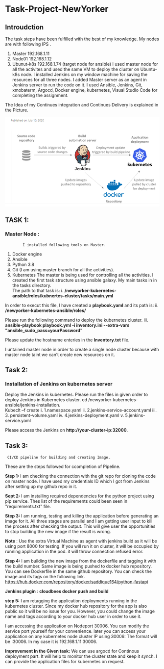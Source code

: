  # Task-Project-NewYorker
  ## Introudction
   The task steps have been fulfilled with the best of my knowledge. My nodes are with following IPS .
   1.	Master 192.168.1.11
   2.	Node01 192.168.1.12
   3.	Ubunut-k8s 192.168.1.74  (target node for ansible)
I used master node for all the activites and used the same VM to deploy the cluster on Ubuntu-k8s node. I installed Jenkins on my window machine for saving the resources for all three nodes. I added Master server as an agent in Jenkins server to run the code on it. I used Ansible, Jenkins, Git, xmobaterm, Argocd, Docker engine, kubernetes, Visual Studio Code for completing the assignment.
 
 The Idea of my Continues integration and Continues Delivery is explained in the Picture.
 
 ![Alt text](https://github.com/saddique164/test-project/blob/master/cicd.PNG?raw=true "Title")
 
## TASK 1: 
### Master Node :
            I installed following tools on Master.
1.	Docker engine
2.	Ansible
3.	Python 3.8
4.	Git (I am using master branch for all the activities).
5.	Kubernetes
       The master is being used for controlling all the activities. I created the first task structure using ansible galaxy. My main tasks in in the tasks directory.   
       The path to that task is:
       i.	**/newyorker-kubernetes-ansible/roles/kubnertes-cluster/tasks/main.yml**

In order to execut this file, I have created a **playbook.yaml** and its path is:
       ii. **/newyorker-kubernetes-ansible/roles/**

Please  run the following command to deploy the kubernetes cluster. 
       iii.	**ansible-playbook playbook.yml -i inventory.ini --extra-vars "ansible_sudo_pass=yourPassword"**

Please update the hostname enteries in the **Inventory.txt** file.

I untained master node in order to create a single node cluster because with master node taint we can’t create new resources on it.

## Task 2:  
   ### Installation of Jenkins on kubernetes server
  
  Deploy the Jenkins in kubernetes.
     Please run the files in given order to deploy Jenkins in Kubernetes cluster.
     cd /newyorker-kubernetes-ansible/jenkins-installation.  
     Kubeclt –f create <follow the order>
            i.  1.namespace.yaml
            ii. 2.jenkins-service-account.yaml
            iii. 3. persistent-volume.yaml
            iv. 4.jenkins-deployment.yaml
            v.  5.jenkins-service.yaml

Please access the Jenkins on **http://your-cluster-ip:32000**.
  
## Task 3:
     CI/CD pipeline for building and creating Image.
  These are the steps followed for ccompletion of Pipeline.
  
 **Step 1:**
    I am checking the connection with the git repo for cloning the code on master node. I have used my credentials ID which I got from Jenkins after setting up my github repo in it.

**Sept 2:**
    I am installing required dependencies for the python project using pip service.  Thes list of the requirements could been seen in "requirements.txt" file.

  **Step 3:**
     I am running, testing and killing the application before generating an image for it. All three stages are parallel and I am getting user input to kill the process after checking the output. This will give user the opportunities to stop building the new image if the result is wrong.
   
   **Note** : Use the extra Virtual Machine as agent with jenkins build as it will be using port 8000 for testing. If you will run it on cluster, it will be occupied  by running application in the pod. it will throw connection refused error.

  **Step 4:**
      I am building the new image from the dockerfile and tagging it with the build number. Same image is being pushed to docker hub repository. You can see Dockerfile in the same github repository. You can check the image and its tags on the following link.
   https://hub.docker.com/repository/docker/saddique164/python-fastapi
  
  **Jenkins plugin** : **cloudbees docker push and build**
  
  **step 5:**
      I am retagging the application deployments running in the kubernetes cluster. Since my docker hub repository for the app is also public so it will be no issue for you. However, you could change the image name and tags according to your docker hub user in order to use it. 
  
 I am accessing the application on Nodeport 30006. You can modify the service port yourself for your convenience. later you can access your application on any kubernetes node cluster IP using 30006: The format will be <any-node-ip>:30006. In my case it is 192.168.1.11:30006. 
  
  **Improvement In the Given task:**
      We can use argocd for Continous deployment part. It will help to monitor the cluster state and keep it synch. I can provide the application files for kubernetes on request.
  
  

